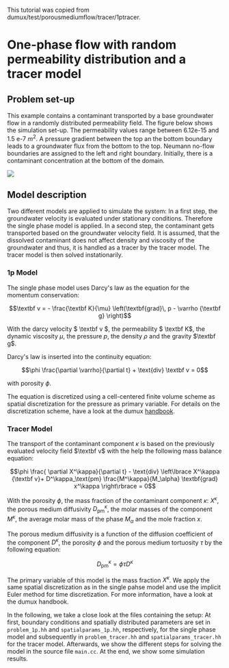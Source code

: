 This tutorial was copied from dumux/test/porousmediumflow/tracer/1ptracer.

# One-phase flow with random permeability distribution and a tracer model

## Problem set-up
This example contains a contaminant transported by a base groundwater flow in a randomly distributed permeability field. The figure below shows the simulation set-up. The permeability values range between 6.12e-15 and 1.5 e-7 $`m^2`$. A pressure gradient between the top an the bottom boundary leads to a groundwater flux from the bottom to the top. Neumann no-flow boundaries are assigned to the left and right boundary. Initially, there is a contaminant concentration at the bottom of the domain.

![](./img/setup.png)
 
## Model description
Two different models are applied to simulate the system: In a first step, the groundwater velocity is evaluated under stationary conditions. Therefore the single phase model is applied.
In a second step, the contaminant gets transported based on the groundwater velocity field. It is assumed, that the dissolved contaminant does not affect density and viscosity of the groundwater and thus, it is handled as a tracer by the tracer model. The tracer model is then solved instationarily.

### 1p Model
The single phase model uses Darcy's law as the equation for the momentum conservation:

```math
\textbf v = - \frac{\textbf K}{\mu} \left(\textbf{grad}\, p - \varrho {\textbf g} \right)
```

With the darcy velocity $` \textbf v `$, the permeability $` \textbf K`$, the dynamic viscosity $` \mu`$, the pressure $`p`$, the density $`\rho`$ and the gravity $`\textbf g`$.

Darcy's law is inserted into the continuity equation:

```math
\phi \frac{\partial \varrho}{\partial t} + \text{div} \textbf v = 0
```

with porosity $`\phi`$.

The equation is discretized using a cell-centered finite volume scheme as spatial discretization for the pressure as primary variable. For details on the discretization scheme, have a look at the dumux [handbook](https://dumux.org/handbook).

### Tracer Model
The transport of the contaminant component $`\kappa`$ is based on the previously evaluated velocity field $`\textbf v`$  with the help the following mass balance equation:

```math
\phi \frac{ \partial X^\kappa}{\partial t} - \text{div} \left\lbrace X^\kappa {\textbf v}+ D^\kappa_\text{pm} \frac{M^\kappa}{M_\alpha} \textbf{grad} x^\kappa \right\rbrace = 0
```

With the porosity $`\phi`$, the mass fraction of the contaminant component $`\kappa`$: $`X^\kappa`$, the porous medium diffusivity $` D^\kappa_\text{pm} `$, the molar masses of the component $` M^\kappa `$, the average molar mass of the phase $`M_\alpha`$ and the mole fraction $`x`$.

The porous medium diffusivity is a function of the diffusion coefficient of the component $`D^\kappa`$, the porosity $`\phi`$ and the porous medium tortuosity $`\tau`$ by the following equation:

```math
D^\kappa_\text{pm}= \phi \tau D^\kappa
```

The primary variable of this model is the mass fraction $`X^\kappa`$. We apply the same spatial discretization as in the single pahse model and use the implicit Euler method for time discretization. For more information, have a look at the dumux handbook.

In the following, we take a close look at the files containing the setup: At first, boundary conditions and spatially distributed parameters are set in `problem_1p.hh` and `spatialparams_1p.hh`, respectively, for the single phase model and subsequently in `problem_tracer.hh` and `spatialparams_tracer.hh` for the tracer model. Afterwards, we show the different steps for solving the model in the source file `main.cc`. At the end, we show some simulation results.
